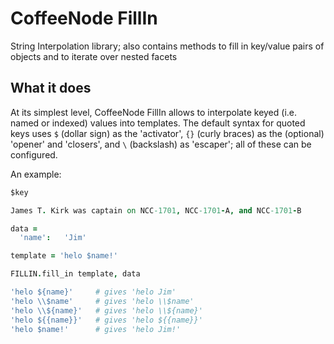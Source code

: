 
# CoffeeNode FillIn

String Interpolation library; also contains methods to fill in key/value pairs of objects and to iterate over nested facets

## What it does

At its simplest level, CoffeeNode FillIn allows to interpolate keyed (i.e. named or indexed) values into templates. The default syntax for quoted keys uses `$` (dollar sign) as the 'activator', `{}` (curly braces) as the (optional) 'opener' and 'closers', and `\` (backslash) as 'escaper'; all of these can be configured.

An example:

````coffeescript
$key
````

````coffeescript
James T. Kirk was captain on NCC-1701, NCC-1701-A, and NCC-1701-B
````

````coffeescript
data =
  'name':   'Jim'

template = 'helo $name!'

FILLIN.fill_in template, data
````

````coffeescript
'helo ${name}'     # gives 'helo Jim'
'helo \\$name'     # gives 'helo \\$name'
'helo \\${name}'   # gives 'helo \\${name}'
'helo ${{name}}'   # gives 'helo ${{name}}'
'helo $name!'      # gives 'helo Jim!'
````

````coffeescript
````

````coffeescript
````

````coffeescript
````

````coffeescript
````

````coffeescript
````

